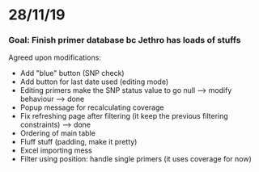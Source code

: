 # 28/11/19

### Goal: Finish primer database bc Jethro has loads of stuffs

Agreed upon modifications:
- Add "blue" button (SNP check)
- Add button for last date used (editing mode)
- Editing primers make the SNP status value to go null --> modify behaviour --> done
- Popup message for recalculating coverage
- Fix refreshing page after filtering (it keep the previous filtering constraints) --> done
- Ordering of main table
- Fluff stuff (padding, make it pretty)
- Excel importing mess
- Filter using position: handle single primers (it uses coverage for now)